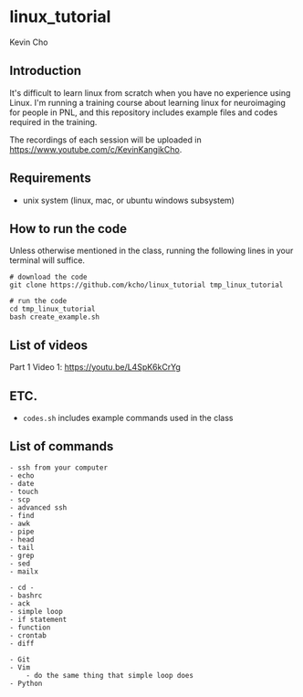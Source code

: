 # linux_tutorial

Kevin Cho


## Introduction

It's difficult to learn linux from scratch when you have no experience using
Linux. I'm running a training course about learning linux for neuroimaging for
people in PNL, and this repository includes example files and codes required
in the training. 

The recordings of each session will be uploaded in
https://www.youtube.com/c/KevinKangikCho.


## Requirements
- unix system (linux, mac, or ubuntu windows subsystem)



## How to run the code
Unless otherwise mentioned in the class, running the following lines in your
terminal will suffice.

```
# download the code 
git clone https://github.com/kcho/linux_tutorial tmp_linux_tutorial

# run the code
cd tmp_linux_tutorial
bash create_example.sh
```


## List of videos
Part 1 Video 1: https://youtu.be/L4SpK6kCrYg


## ETC.
- `codes.sh` includes example commands used in the class


## List of commands
```
- ssh from your computer
- echo
- date
- touch
- scp
- advanced ssh
- find
- awk
- pipe
- head
- tail
- grep
- sed
- mailx

- cd - 
- bashrc 
- ack
- simple loop
- if statement
- function
- crontab
- diff

- Git
- Vim
    - do the same thing that simple loop does
- Python
```

